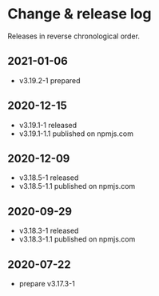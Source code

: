 # Change & release log

Releases in reverse chronological order.

## 2021-01-06

- v3.19.2-1 prepared

## 2020-12-15

- v3.19.1-1 released
- v3.19.1-1.1 published on npmjs.com

## 2020-12-09

- v3.18.5-1 released
- v3.18.5-1.1 published on npmjs.com

## 2020-09-29

- v3.18.3-1 released
- v3.18.3-1.1 published on npmjs.com

## 2020-07-22

- prepare v3.17.3-1
